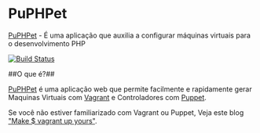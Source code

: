 # PuPHPet #

[PuPHPet](https://puphpet.com) - É uma aplicação que auxilia a configurar máquinas virtuais para o desenvolvimento PHP

[![Build Status](https://travis-ci.org/puphpet/puphpet.png)](https://travis-ci.org/puphpet/puphpet)

##O que é?##

[PuPHPet](https://puphpet.com) é uma aplicação web que permite facilmente e rapidamente gerar Maquinas Virtuais com 
[Vagrant](http://vagrantup.com) e Controladores com [Puppet](https://puppetlabs.com).

Se você não estiver familiarizado com Vagrant ou Puppet, Veja este blog ["Make $ vagrant up yours"](https://jtreminio.com/2013/06/make_vagrant_up_yours/).
